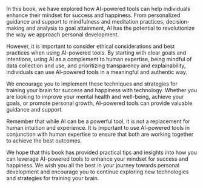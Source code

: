 

In this book, we have explored how AI-powered tools can help individuals enhance their mindset for success and happiness. From personalized guidance and support to mindfulness and meditation practices, decision-making and analysis to goal attainment, AI has the potential to revolutionize the way we approach personal development.

However, it is important to consider ethical considerations and best practices when using AI-powered tools. By starting with clear goals and intentions, using AI as a complement to human expertise, being mindful of data collection and use, and prioritizing transparency and explainability, individuals can use AI-powered tools in a meaningful and authentic way.

We encourage you to implement these techniques and strategies for training your brain for success and happiness with technology. Whether you are looking to improve your mental health and well-being, achieve your goals, or promote personal growth, AI-powered tools can provide valuable guidance and support.

Remember that while AI can be a powerful tool, it is not a replacement for human intuition and experience. It is important to use AI-powered tools in conjunction with human expertise to ensure that both are working together to achieve the best outcomes.

We hope that this book has provided practical tips and insights into how you can leverage AI-powered tools to enhance your mindset for success and happiness. We wish you all the best in your journey towards personal development and encourage you to continue exploring new technologies and strategies for training your brain.
